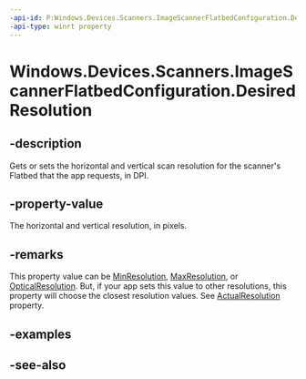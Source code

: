 ----api-id: P:Windows.Devices.Scanners.ImageScannerFlatbedConfiguration.DesiredResolution
-api-type: winrt property
---<!-- Property syntaxpublic Windows.Devices.Scanners.ImageScannerResolution DesiredResolution { get;  set; }--># Windows.Devices.Scanners.ImageScannerFlatbedConfiguration.DesiredResolution## -descriptionGets or sets the horizontal and vertical scan resolution for the scanner's Flatbed that the app requests, in DPI.## -property-valueThe horizontal and vertical resolution, in pixels.## -remarksThis property value can be [MinResolution](imagescannerflatbedconfiguration_minresolution.md), [MaxResolution](imagescannerflatbedconfiguration_maxresolution.md), or [OpticalResolution](imagescannerflatbedconfiguration_opticalresolution.md). But, if your app sets this value to other resolutions, this property will choose the closest resolution values. See [ActualResolution](imagescannerflatbedconfiguration_actualresolution.md) property.## -examples## -see-also